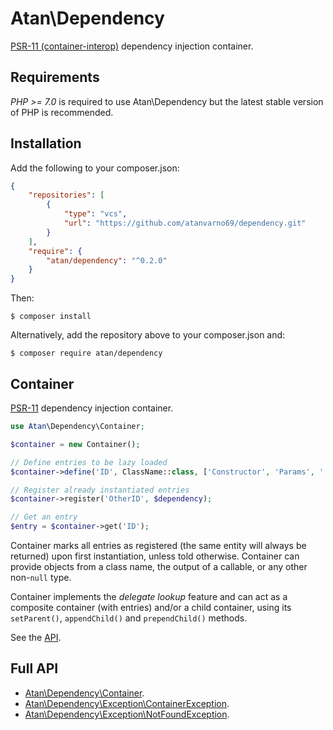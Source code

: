 # Atan\Dependency
[PSR-11 (container-interop)](https://github.com/container-interop/container-interop) dependency injection container.

## Requirements
*PHP >= 7.0* is required to use Atan\Dependency but the latest stable version of PHP is recommended.

## Installation
Add the following to your composer.json:
```json
{
    "repositories": [
        {
            "type": "vcs",
            "url": "https://github.com/atanvarno69/dependency.git"
        }
    ],
    "require": {
        "atan/dependency": "^0.2.0"
    }
}
```
Then:
```
$ composer install
```
Alternatively, add the repository above to your composer.json and:
```
$ composer require atan/dependency
```

## Container
[PSR-11](https://github.com/container-interop/container-interop) dependency injection container.
```php
use Atan\Dependency\Container;

$container = new Container();

// Define entries to be lazy loaded
$container->define('ID', ClassName::class, ['Constructor', 'Params', ':OtherID']);

// Register already instantiated entries
$container->register('OtherID', $dependency);

// Get an entry
$entry = $container->get('ID');
```
Container marks all entries as registered (the same entity will always be returned) upon first instantiation, unless told otherwise. Container can provide objects from a class name, the output of a callable, or any other non-`null` type.

Container implements the *delegate lookup* feature and can act as a composite container (with entries) and/or a child container, using its `setParent()`, `appendChild()` and `prependChild()` methods.

See the [API](https://github.com/atanvarno69/dependency/blob/master/doc/Container.md).

## Full API
* [Atan\Dependency\Container](https://github.com/atanvarno69/dependency/blob/master/doc/Container.md).
* [Atan\Dependency\Exception\ContainerException](https://github.com/atanvarno69/dependency/blob/master/doc/ContainerException.md).
* [Atan\Dependency\Exception\NotFoundException](https://github.com/atanvarno69/dependency/blob/master/doc/NotFoundException.md).
